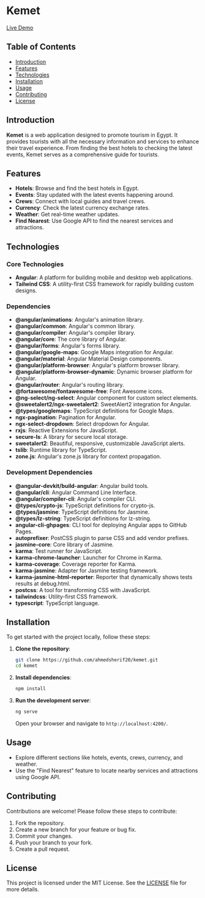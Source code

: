 # Kemet

[Live Demo](https://ahmedsherif20.github.io/kemet/home)

## Table of Contents

- [Introduction](#introduction)
- [Features](#features)
- [Technologies](#technologies)
- [Installation](#installation)
- [Usage](#usage)
- [Contributing](#contributing)
- [License](#license)

## Introduction

**Kemet** is a web application designed to promote tourism in Egypt. It provides tourists with all the necessary information and services to enhance their travel experience. From finding the best hotels to checking the latest events, Kemet serves as a comprehensive guide for tourists.

## Features

- **Hotels**: Browse and find the best hotels in Egypt.
- **Events**: Stay updated with the latest events happening around.
- **Crews**: Connect with local guides and travel crews.
- **Currency**: Check the latest currency exchange rates.
- **Weather**: Get real-time weather updates.
- **Find Nearest**: Use Google API to find the nearest services and attractions.

## Technologies

### Core Technologies

- **Angular**: A platform for building mobile and desktop web applications.
- **Tailwind CSS**: A utility-first CSS framework for rapidly building custom designs.

### Dependencies

- **@angular/animations**: Angular's animation library.
- **@angular/common**: Angular's common library.
- **@angular/compiler**: Angular's compiler library.
- **@angular/core**: The core library of Angular.
- **@angular/forms**: Angular's forms library.
- **@angular/google-maps**: Google Maps integration for Angular.
- **@angular/material**: Angular Material Design components.
- **@angular/platform-browser**: Angular's platform browser library.
- **@angular/platform-browser-dynamic**: Dynamic browser platform for Angular.
- **@angular/router**: Angular's routing library.
- **@fortawesome/fontawesome-free**: Font Awesome icons.
- **@ng-select/ng-select**: Angular component for custom select elements.
- **@sweetalert2/ngx-sweetalert2**: SweetAlert2 integration for Angular.
- **@types/googlemaps**: TypeScript definitions for Google Maps.
- **ngx-pagination**: Pagination for Angular.
- **ngx-select-dropdown**: Select dropdown for Angular.
- **rxjs**: Reactive Extensions for JavaScript.
- **secure-ls**: A library for secure local storage.
- **sweetalert2**: Beautiful, responsive, customizable JavaScript alerts.
- **tslib**: Runtime library for TypeScript.
- **zone.js**: Angular's zone.js library for context propagation.

### Development Dependencies

- **@angular-devkit/build-angular**: Angular build tools.
- **@angular/cli**: Angular Command Line Interface.
- **@angular/compiler-cli**: Angular's compiler CLI.
- **@types/crypto-js**: TypeScript definitions for crypto-js.
- **@types/jasmine**: TypeScript definitions for Jasmine.
- **@types/lz-string**: TypeScript definitions for lz-string.
- **angular-cli-ghpages**: CLI tool for deploying Angular apps to GitHub Pages.
- **autoprefixer**: PostCSS plugin to parse CSS and add vendor prefixes.
- **jasmine-core**: Core library of Jasmine.
- **karma**: Test runner for JavaScript.
- **karma-chrome-launcher**: Launcher for Chrome in Karma.
- **karma-coverage**: Coverage reporter for Karma.
- **karma-jasmine**: Adapter for Jasmine testing framework.
- **karma-jasmine-html-reporter**: Reporter that dynamically shows tests results at debug.html.
- **postcss**: A tool for transforming CSS with JavaScript.
- **tailwindcss**: Utility-first CSS framework.
- **typescript**: TypeScript language.

## Installation

To get started with the project locally, follow these steps:

1. **Clone the repository**:

   ```bash
   git clone https://github.com/ahmedsherif20/kemet.git
   cd kemet
   ```

2. **Install dependencies**:

   ```bash
   npm install
   ```

3. **Run the development server**:
   ```bash
   ng serve
   ```
   Open your browser and navigate to `http://localhost:4200/`.

## Usage

- Explore different sections like hotels, events, crews, currency, and weather.
- Use the "Find Nearest" feature to locate nearby services and attractions using Google API.

## Contributing

Contributions are welcome! Please follow these steps to contribute:

1. Fork the repository.
2. Create a new branch for your feature or bug fix.
3. Commit your changes.
4. Push your branch to your fork.
5. Create a pull request.

## License

This project is licensed under the MIT License. See the [LICENSE](LICENSE) file for more details.
